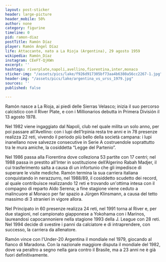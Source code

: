 ```yaml
---
layout: post-sticker
header: large-picture
header_mobile: 50%
author: none
category: figurine
timeline: 0
pid: ramon-diaz
postTitle: Ramón Díaz
player: Ramón Ángel Díaz
life: Attaccante, nato a La Rioja (Argentina), 29 agosto 1959
wikipedia: Ramón_Díaz
instagram: CEeFT-QjKWn
excerpt: ''
hashtags: riverplate,napoli,avellino,fiorentina,inter,monaco
sticker-img: "/assets/pics/lake/f926d917305bf73aa4b6380a56cc2267-1.jpg"
header-img: "/assets/pics/lake/argentina_vs_urss_1979.jpg"
sources: ''
published: false

---
```

Ramón nasce a La Rioja, ai piedi delle Sierras Velasco; inizia il suo percorso calcistico con il River Plate, e con i Millionarios debutta in Primera División il 13 agosto 1978.

Nel 1982 viene ingaggiato dal Napoli, club nel quale milita un solo anno, per poi passare all'Avellino: con i lupi dell’Irpinia resta tre anni e in 78 presenze realizza 22 reti, vivendo il periodo più bello della società campana: i lupi inanellano nove salvezze consecutive in Serie A costruendole soprattutto tra le mura amiche, la cosiddetta “Legge del Partenio”.

Nel 1986 passa alla Fiorentina dove colleziona 53 partite con 17 centri; nel 1988 passa in prestito all'Inter in sostituzione dell’Algerino Rabah Madjer, il cui trasferimento salta a causa di un infortunio che gli impedisce di superare le visite mediche. Ramón termina la sua carriera italiana conquistando in nerazzurro, nel 1988/89, il cosiddetto scudetto dei record, al quale contribuisce realizzando 12 reti e trovando un'ottima intesa con il compagno di reparto Aldo Serena; a fine stagione viene ceduto a malincuore al Monaco per far spazio a Jürgen Klinsmann, a causa del tetto massimo di 3 stranieri in vigore allora.

Nel Principato in 60 presenze realizza 24 reti, nel 1991 torna al River e, per due stagioni, nel campionato giapponese a Yokohama con i Marinos, laureandosi capocannoniere nella stagione 1993 della J. League con 28 reti. Nel 1994 decide di svestire i panni da calciatore e di intraprendere, con successo, la carriera da allenatore.

  
Ramón vince con l'Under-20 Argentina il mondiale nel 1979, giocando al fianco di Maradona. Con la nazionale maggiore disputa il mondiale del 1982, dove va peraltro a segno nella gara contro il Brasile, ma a 23 anni ne è già fuori definitivamente.